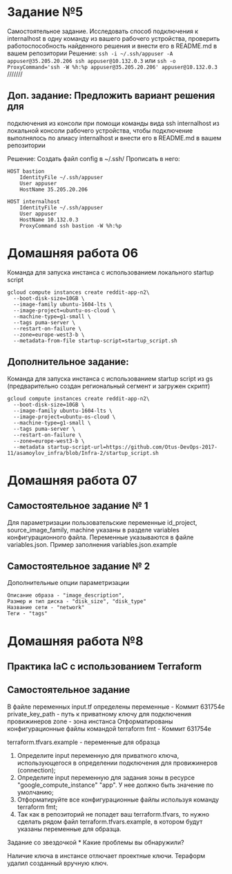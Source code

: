 # Задание №5

Самостоятельное задание.
Исследовать способ подключения к internalhost в
одну команду из вашего рабочего устройства,
проверить работоспособность найденного решения и
внести его в README.md в вашем репозитории
Решение:
```ssh -i ~/.ssh/appuser -A appuser@35.205.20.206 ssh appuser@10.132.0.3```
или 
```ssh -o ProxyCommand='ssh -W %h:%p appuser@35.205.20.206' appuser@10.132.0.3```
///////
## Доп. задание: Предложить вариант решения для
подключения из консоли при помощи команды вида
ssh internalhost из локальной консоли рабочего
устройства, чтобы подключение выполнялось по
алиасу internalhost и внести его в README.md в вашем
репозитории

Решение:
Создать файл config в ~/.ssh/
Прописать в него:

```
HOST bastion
    IdentityFile ~/.ssh/appuser
    User appuser
    HostName 35.205.20.206

HOST internalhost
    IdentityFile ~/.ssh/appuser
    User appuser
    HostName 10.132.0.3
    ProxyCommand ssh bastion -W %h:%p
```

# Домашняя работа 06

Команда для запуска инстанса с использованием локального startup script
```
gcloud compute instances create reddit-app-n2\
  --boot-disk-size=10GB \
  --image-family ubuntu-1604-lts \
  --image-project=ubuntu-os-cloud \
  --machine-type=g1-small \
  --tags puma-server \
  --restart-on-failure \
  --zone=europe-west3-b \
  --metadata-from-file startup-script=startup_script.sh
```

## Дополнительное задание:

Команда для запуска инстанса с использованием startup script из gs (предварительно создан региональный сегмент и загружен скрипт)
```
gcloud compute instances create reddit-app-n2\
  --boot-disk-size=10GB \
  --image-family ubuntu-1604-lts \
  --image-project=ubuntu-os-cloud \
  --machine-type=g1-small \
  --tags puma-server \
  --restart-on-failure \
  --zone=europe-west3-b \
  --metadata startup-script-url=https://github.com/Otus-DevOps-2017-11/asamoylov_infra/blob/Infra-2/startup_script.sh
```
# Домашняя работа 07

## Самостоятельное задание № 1

Для параметризации пользовательские переменные id_project, source_image_family, machine указаны в разделе variables конфигурационного файла. Переменные указываются в файле variables.json. Пример заполнения variables.json.example

## Самостоятельное задание № 2

Дополнительные опции параметризации
```
Описание образа - "image_description",
Размер и тип диска - "disk_size", "disk_type"
Название сети - "network"
Теги - "tags"
```

# Домашняя работа №8

## Практика IaC с использованием Terraform

## Самостоятельное задание

В файле переменных input.tf определены переменные - Коммит 631754e
private_key_path - путь к приватному ключу для подключения провижинеров
zone - зона инстанса
Отформатированы конфигурационные файлы командой terraform fmt - Коммит 631754e

terraform.tfvars.example - переменные для образца

1. Определите input переменную для приватного ключа,
использующегося в определении подключения для
провижинеров (connection);
2. Определите input переменную для задания зоны в ресурсе
"google_compute_instance" "app". У нее должно быть значение
по умолчанию;
3. Отформатируйте все конфигурационные файлы используя
команду terraform fmt;
4. Так как в репозиторий не попадет ваш terraform.tfvars, то
нужно сделать рядом файл terraform.tfvars.example, в котором
будут указаны переменные для образца.

Задание со звездочкой * Какие проблемы вы обнаружили?

Наличие ключа в инстансе отлючает проектные ключи.
Тераформ удалил созданный вручную ключ.

